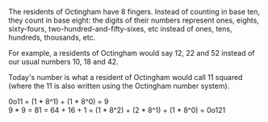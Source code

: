 The residents of Octingham have 8 fingers. Instead of counting in base ten, they count in base eight: the digits of their numbers represent ones, eights, sixty-fours, two-hundred-and-fifty-sixes, etc instead of ones, tens, hundreds, thousands, etc.

For example, a residents of Octingham would say 12, 22 and 52 instead of our usual numbers 10, 18 and 42.

Today's number is what a resident of Octingham would call 11 squared (where the 11 is also written using the Octingham number system).

0o11 = (1 * 8^1) + (1 * 8^0) = 9\
9 * 9 = 81 = 64 + 16 + 1 = (1 * 8^2) + (2 * 8^1) + (1 * 8^0) = 0o121
